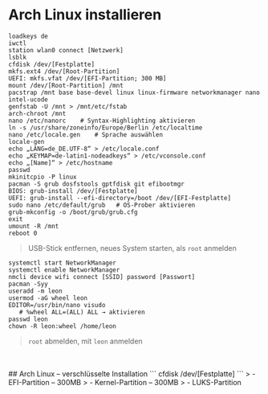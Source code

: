 # Arch Linux installieren
```
loadkeys de
iwctl
station wlan0 connect [Netzwerk]
lsblk
cfdisk /dev/[Festplatte]
mkfs.ext4 /dev/[Root-Partition]
UEFI: mkfs.vfat /dev/[EFI-Partition; 300 MB]
mount /dev/[Root-Partition] /mnt
pacstrap /mnt base base-devel linux linux-firmware networkmanager nano intel-ucode
genfstab -U /mnt > /mnt/etc/fstab
arch-chroot /mnt
nano /etc/nanorc    # Syntax-Highlighting aktivieren
ln -s /usr/share/zoneinfo/Europe/Berlin /etc/localtime
nano /etc/locale.gen    # Sprache auswählen
locale-gen
echo „LANG=de_DE.UTF-8“ > /etc/locale.conf
echo „KEYMAP=de-latin1-nodeadkeys“ > /etc/vconsole.conf
echo „[Name]“ > /etc/hostname
passwd
mkinitcpio -P linux
pacman -S grub dosfstools gptfdisk git efibootmgr
BIOS: grub-install /dev/[Festplatte] 
UEFI: grub-install --efi-directory=/boot /dev/[EFI-Festplatte]
sudo nano /etc/default/grub   # OS-Prober aktivieren
grub-mkconfig -o /boot/grub/grub.cfg
exit
umount -R /mnt
reboot 0
```
> USB-Stick entfernen, neues System starten, als `root` anmelden
```
systemctl start NetworkManager
systemctl enable NetworkManager
nmcli device wifi connect [SSID] password [Passwort]
pacman -Syy
useradd -m leon
usermod -aG wheel leon
EDITOR=/usr/bin/nano visudo
   # %wheel ALL=(ALL) ALL → aktivieren
passwd leon
chown -R leon:wheel /home/leon
```
> `root` abmelden, mit `leon` anmelden
<br />
<br />
## Arch Linux – verschlüsselte Installation
```
cfdisk /dev/[Festplatte]
```
> - EFI-Partition – 300MB
> - Kernel-Partition – 300MB
> - LUKS-Partition
